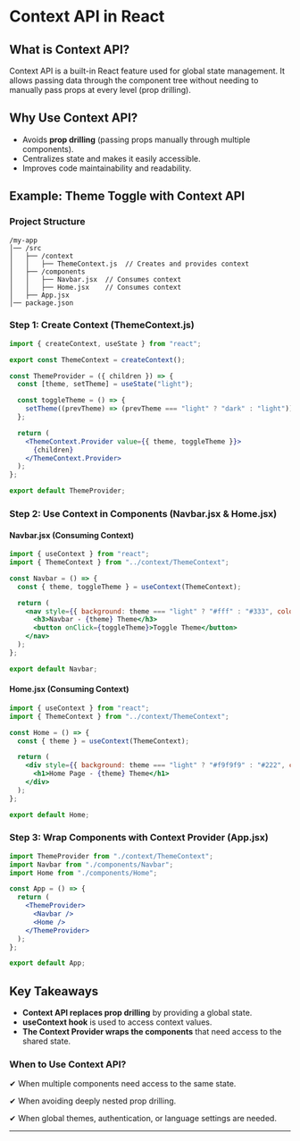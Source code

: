 # Context API in React

## What is Context API?
Context API is a built-in React feature used for global state management. It allows passing data through the component tree without needing to manually pass props at every level (prop drilling).

## Why Use Context API?
- Avoids **prop drilling** (passing props manually through multiple components).
- Centralizes state and makes it easily accessible.
- Improves code maintainability and readability.

## Example: Theme Toggle with Context API

### **Project Structure**
```
/my-app
│── /src
│   ├── /context
│   │   ├── ThemeContext.js  // Creates and provides context
│   ├── /components
│   │   ├── Navbar.jsx  // Consumes context
│   │   ├── Home.jsx    // Consumes context
│   ├── App.jsx
│── package.json
```

### **Step 1: Create Context (ThemeContext.js)**
```jsx
import { createContext, useState } from "react";

export const ThemeContext = createContext();

const ThemeProvider = ({ children }) => {
  const [theme, setTheme] = useState("light");

  const toggleTheme = () => {
    setTheme((prevTheme) => (prevTheme === "light" ? "dark" : "light"));
  };

  return (
    <ThemeContext.Provider value={{ theme, toggleTheme }}>
      {children}
    </ThemeContext.Provider>
  );
};

export default ThemeProvider;
```

### **Step 2: Use Context in Components (Navbar.jsx & Home.jsx)**

#### **Navbar.jsx (Consuming Context)**
```jsx
import { useContext } from "react";
import { ThemeContext } from "../context/ThemeContext";

const Navbar = () => {
  const { theme, toggleTheme } = useContext(ThemeContext);

  return (
    <nav style={{ background: theme === "light" ? "#fff" : "#333", color: theme === "light" ? "#000" : "#fff" }}>
      <h3>Navbar - {theme} Theme</h3>
      <button onClick={toggleTheme}>Toggle Theme</button>
    </nav>
  );
};

export default Navbar;
```

#### **Home.jsx (Consuming Context)**
```jsx
import { useContext } from "react";
import { ThemeContext } from "../context/ThemeContext";

const Home = () => {
  const { theme } = useContext(ThemeContext);

  return (
    <div style={{ background: theme === "light" ? "#f9f9f9" : "#222", color: theme === "light" ? "#000" : "#fff", padding: "20px" }}>
      <h1>Home Page - {theme} Theme</h1>
    </div>
  );
};

export default Home;
```

### **Step 3: Wrap Components with Context Provider (App.jsx)**
```jsx
import ThemeProvider from "./context/ThemeContext";
import Navbar from "./components/Navbar";
import Home from "./components/Home";

const App = () => {
  return (
    <ThemeProvider>
      <Navbar />
      <Home />
    </ThemeProvider>
  );
};

export default App;
```

## Key Takeaways
- **Context API replaces prop drilling** by providing a global state.
- **useContext hook** is used to access context values.
- **The Context Provider wraps the components** that need access to the shared state.

### When to Use Context API?
✔ When multiple components need access to the same state.

✔ When avoiding deeply nested prop drilling.

✔ When global themes, authentication, or language settings are needed.

---